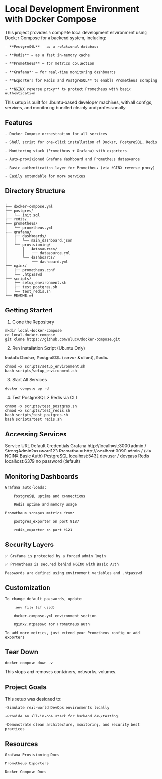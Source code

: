 # Local Development Environment with Docker Compose

This project provides a complete local development environment using Docker Compose for a backend system, including:

    - **PostgreSQL** – as a relational database

    - **Redis** – as a fast in-memory cache

    - **Prometheus** – for metrics collection

    - **Grafana** – for real-time monitoring dashboards

    - **Exporters for Redis and PostgreSQL** to enable Prometheus scraping

    - **NGINX reverse proxy** to protect Prometheus with basic authentication

This setup is built for Ubuntu-based developer machines, with all configs, services, and monitoring bundled cleanly and professionally.

## Features

    - Docker Compose orchestration for all services

    - Shell script for one-click installation of Docker, PostgreSQL, Redis

    - Monitoring stack (Prometheus + Grafana) with exporters

    - Auto-provisioned Grafana dashboard and Prometheus datasource

    - Basic authentication layer for Prometheus (via NGINX reverse proxy)

    - Easily extendable for more services

## Directory Structure

```
.
├── docker-compose.yml
├── postgres/
│   └── init.sql
├── redis/
├── prometheus/
│   └── prometheus.yml
├── grafana/
│   ├── dashboards/
│   │   └── main_dashboard.json
│   └── provisioning/
│       ├── datasources/
│       │   └── datasource.yml
│       └── dashboards/
│           └── dashboard.yml
├── nginx/
│   ├── prometheus.conf
│   └── .htpasswd
├── scripts/
│   ├── setup_environment.sh
│   ├── test_postgres.sh
│   └── test_redis.sh
└── README.md
```

## Getting Started

1. Clone the Repository

```
mkdir local-docker-compose
cd local-docker-compose
git clone https://github.com/ulucv/docker-compose.git
```

2. Run Installation Script (Ubuntu Only)

Installs Docker, PostgreSQL (server & client), Redis.

```
chmod +x scripts/setup_environment.sh
bash scripts/setup_environment.sh
```

3. Start All Services

```
docker compose up -d
```

4. Test PostgreSQL & Redis via CLI

```
chmod +x scripts/test_postgres.sh
chmod +x scripts/test_redis.sh
bash scripts/test_postgres.sh
bash scripts/test_redis.sh
```

## Accessing Services

Service URL Default Credentials
Grafana http://localhost:3000 admin / StrongAdminPassword123
Prometheus http://localhost:9090 admin / (via NGINX Basic Auth)
PostgreSQL localhost:5432 devuser / devpass
Redis localhost:6379 no password (default)

## Monitoring Dashboards

    Grafana auto-loads:

        PostgreSQL uptime and connections

        Redis uptime and memory usage

    Prometheus scrapes metrics from:

        postgres_exporter on port 9187

        redis_exporter on port 9121

## Security Layers

    ✅ Grafana is protected by a forced admin login

    ✅ Prometheus is secured behind NGINX with Basic Auth

    Passwords are defined using environment variables and .htpasswd

## Customization

    To change default passwords, update:

        .env file (if used)

        docker-compose.yml environment section

        nginx/.htpasswd for Prometheus auth

    To add more metrics, just extend your Prometheus config or add exporters

## Tear Down

```
docker compose down -v
```

This stops and removes containers, networks, volumes.

## Project Goals

This setup was designed to:

    -Simulate real-world DevOps environments locally

    -Provide an all-in-one stack for backend dev/testing

    -Demonstrate clean architecture, monitoring, and security best practices

## Resources

    Grafana Provisioning Docs

    Prometheus Exporters

    Docker Compose Docs
